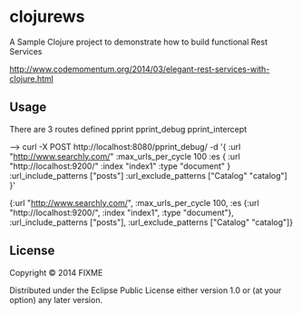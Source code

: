 # clojurews

A Sample Clojure project to demonstrate how to build functional Rest Services

http://www.codemomentum.org/2014/03/elegant-rest-services-with-clojure.html


## Usage

There are 3 routes defined
pprint
pprint_debug
pprint_intercept

-->
curl -X POST  http://localhost:8080/pprint_debug/ -d '{ :url "http://www.searchly.com/" :max_urls_per_cycle 100 :es { :url "http://localhost:9200/" :index "index1" :type "document" } :url_include_patterns ["posts"] :url_exclude_patterns ["Catalog" "catalog"] }'

{:url "http://www.searchly.com/",
:max_urls_per_cycle 100,
:es
{:url "http://localhost:9200/", :index "index1", :type "document"},
:url_include_patterns ["posts"],
:url_exclude_patterns ["Catalog" "catalog"]}

## License

Copyright © 2014 FIXME

Distributed under the Eclipse Public License either version 1.0 or (at
your option) any later version.

